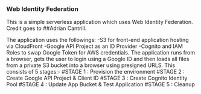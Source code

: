 ### Web Identity Federation
This is a simple serverless application which uses Web Identity Federation. Credit goes to ##Adrian Cantrill.

The application uses the followings: 
-S3 for front-end application hosting via CloudFront
-Google API Project as an ID Provider
-Cognito and IAM Roles to swap Google Token for AWS credentials.
The application runs from a browser, gets the user to login using a Google ID and then loads all files from a private S3 bucket into a browser using presigned URLS.
This consists of 5 stages:-
#STAGE 1 : Provision the environment
#STAGE 2 : Create Google API Project & Client ID
#STAGE 3 : Create Cognito Identity Pool
#STAGE 4 : Update App Bucket & Test Application
#STAGE 5 : Cleanup

